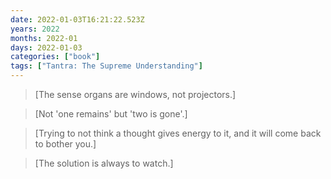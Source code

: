 ```yaml
---
date: 2022-01-03T16:21:22.523Z
years: 2022
months: 2022-01
days: 2022-01-03
categories: ["book"]
tags: ["Tantra: The Supreme Understanding"]
---
```

> [The sense organs are windows, not projectors.]

> [Not 'one remains' but 'two is gone'.]

> [Trying to not think a thought gives energy to it, and it will come back to bother you.]

> [The solution is always to watch.]
